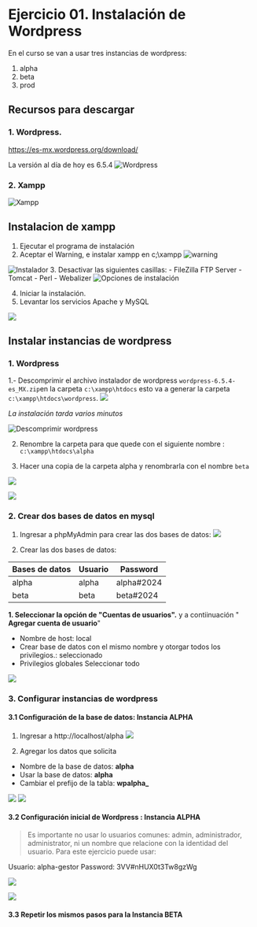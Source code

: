 # Ejercicio 01. Instalación de Wordpress
En el curso se van a usar tres instancias de wordpress:
1. alpha
2. beta
3. prod

## Recursos para descargar

### 1. Wordpress.
https://es-mx.wordpress.org/download/

La versión al día de hoy es 6.5.4
![Wordpress](https://i.imgur.com/G4dho4A.png)


### 2. Xampp

![Xampp](https://i.imgur.com/WMtuJ0j.png)

## Instalacion de xampp
1. Ejecutar el programa de instalación
2. Aceptar el Warning, e instalar xampp en c;\xampp
![warning](https://i.imgur.com/LzHqiFh.png)

![Instalador](https://i.imgur.com/WEKE39y.png)
3. Desactivar las siguientes casillas: 
	- FileZilla FTP Server
	 - Tomcat
	 - Perl
	 - Webalizer
![Opciones de instalación](https://i.imgur.com/5DjAwxn.png)

4. Iniciar la instalación.
5. Levantar los servicios Apache y MySQL

![](https://i.imgur.com/T81p0JV.png)


## Instalar instancias de wordpress
### 1. Wordpress
1.- Descomprimir el archivo instalador de wordpress `wordpress-6.5.4-es_MX.zip`en la carpeta `c:\xampp\htdocs` esto va a generar la carpeta `c:\xampp\htdocs\wordpress`.
![](https://i.imgur.com/QWa4YBx.png)

*La instalación tarda varios minutos*

![Descomprimir wordpress](https://i.imgur.com/k3Hirrp.png)

2. Renombre la carpeta para que quede con el siguiente nombre : `c:\xampp\htdocs\alpha`

3. Hacer una copia de la carpeta alpha y renombrarla con el nombre `beta`

![](https://i.imgur.com/0F79OQm.png)

![](https://i.imgur.com/rb04bBq.png)


### 2. Crear dos bases de datos en mysql

1. Ingresar a phpMyAdmin para crear las dos bases de datos:
![](https://i.imgur.com/T8GQTt8.png)


2. Crear las dos bases de datos:

|Bases de datos| Usuario |Password
|--|--|--|
|alpha| alpha| alpha#2024|
| beta | beta |beta#2024|


**1. Seleccionar la opción de "Cuentas de usuarios".** y a contiinuación " **Agregar cuenta de usuario**"
- Nombre de host: local
- Crear base de datos con el mismo nombre y otorgar todos los privilegios.: seleccionado
- Privilegios globales Seleccionar todo

![](https://i.imgur.com/lTtg0Qz.png)


### 3. Configurar instancias de wordpress

#### 3.1 Configuración de la base de datos: Instancia ALPHA

1. Ingresar a http://localhost/alpha
![](https://i.imgur.com/b2LADon.png)

2. Agregar los datos que solicita

- Nombre de la base de datos: **alpha**
- Usar la base de datos: **alpha** 
- Cambiar el prefijo de la tabla: **wpalpha_**

![](https://i.imgur.com/QY6mV1k.png)
![](https://i.imgur.com/7gxXxdV.png)
#### 3.2 Configuración inicial de Wordpress : Instancia ALPHA

> Es importante no usar lo usuarios comunes: admin, administrador,
> administrator, ni un nombre que relacione con la identidad del
> usuario. 
Para este ejercicio puede usar:

Usuario: alpha-gestor
Password: 3VV#nHUX0t3Tw8gzWg

![](https://i.imgur.com/mdzoDlO.png)

![](https://i.imgur.com/7ub8gRx.png)

#### 3.3 Repetir los mismos pasos para la Instancia BETA


<!--stackedit_data:
eyJoaXN0b3J5IjpbMTEyNjIzMzY5MSw2MTE2MjM0NTEsLTYyNz
YyNzQ3NCwtNTUzMzQ4NjYwLDQ0MzE3MjEsLTM2ODcxODMxMiwx
MjI2NDY1NDExLC02NjUyODQ0MjUsMTgxODU5MDIyMV19
-->